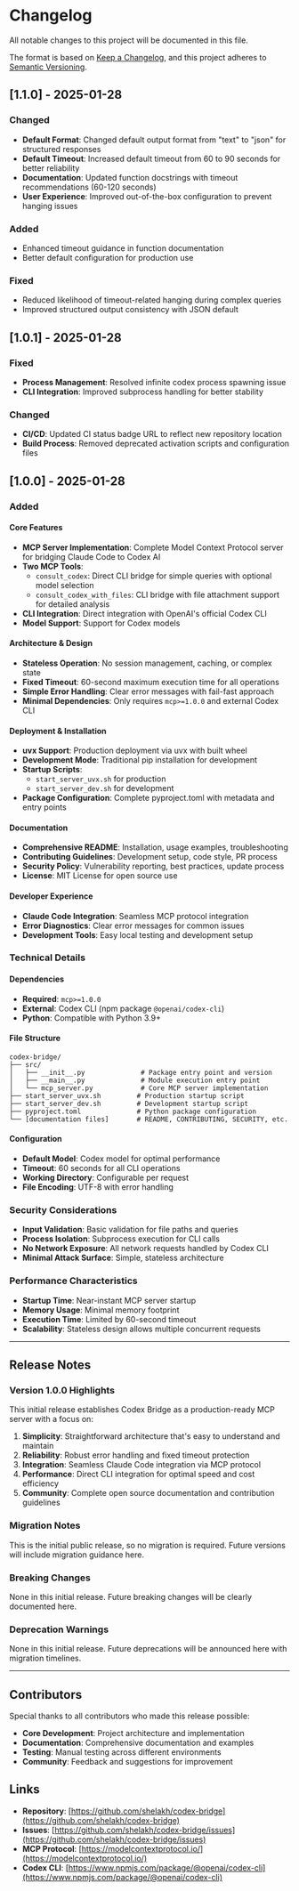 # Changelog

All notable changes to this project will be documented in this file.

The format is based on [Keep a Changelog](https://keepachangelog.com/en/1.0.0/),
and this project adheres to [Semantic Versioning](https://semver.org/spec/v2.0.0.html).

## [1.1.0] - 2025-01-28

### Changed
- **Default Format**: Changed default output format from "text" to "json" for structured responses
- **Default Timeout**: Increased default timeout from 60 to 90 seconds for better reliability
- **Documentation**: Updated function docstrings with timeout recommendations (60-120 seconds)
- **User Experience**: Improved out-of-the-box configuration to prevent hanging issues

### Added
- Enhanced timeout guidance in function documentation
- Better default configuration for production use

### Fixed
- Reduced likelihood of timeout-related hanging during complex queries
- Improved structured output consistency with JSON default

## [1.0.1] - 2025-01-28

### Fixed
- **Process Management**: Resolved infinite codex process spawning issue
- **CLI Integration**: Improved subprocess handling for better stability

### Changed
- **CI/CD**: Updated CI status badge URL to reflect new repository location
- **Build Process**: Removed deprecated activation scripts and configuration files

## [1.0.0] - 2025-01-28

### Added

#### Core Features
- **MCP Server Implementation**: Complete Model Context Protocol server for bridging Claude Code to Codex AI
- **Two MCP Tools**:
  - `consult_codex`: Direct CLI bridge for simple queries with optional model selection
  - `consult_codex_with_files`: CLI bridge with file attachment support for detailed analysis
- **CLI Integration**: Direct integration with OpenAI's official Codex CLI
- **Model Support**: Support for Codex models

#### Architecture & Design
- **Stateless Operation**: No session management, caching, or complex state
- **Fixed Timeout**: 60-second maximum execution time for all operations
- **Simple Error Handling**: Clear error messages with fail-fast approach
- **Minimal Dependencies**: Only requires `mcp>=1.0.0` and external Codex CLI

#### Deployment & Installation
- **uvx Support**: Production deployment via uvx with built wheel
- **Development Mode**: Traditional pip installation for development
- **Startup Scripts**: 
  - `start_server_uvx.sh` for production
  - `start_server_dev.sh` for development
- **Package Configuration**: Complete pyproject.toml with metadata and entry points

#### Documentation
- **Comprehensive README**: Installation, usage examples, troubleshooting
- **Contributing Guidelines**: Development setup, code style, PR process
- **Security Policy**: Vulnerability reporting, best practices, update process
- **License**: MIT License for open source use

#### Developer Experience
- **Claude Code Integration**: Seamless MCP protocol integration
- **Error Diagnostics**: Clear error messages for common issues
- **Development Tools**: Easy local testing and development setup

### Technical Details

#### Dependencies
- **Required**: `mcp>=1.0.0`
- **External**: Codex CLI (npm package `@openai/codex-cli`)
- **Python**: Compatible with Python 3.9+

#### File Structure
```
codex-bridge/
├── src/
│   ├── __init__.py              # Package entry point and version
│   ├── __main__.py              # Module execution entry point  
│   └── mcp_server.py            # Core MCP server implementation
├── start_server_uvx.sh         # Production startup script
├── start_server_dev.sh         # Development startup script
├── pyproject.toml              # Python package configuration
└── [documentation files]       # README, CONTRIBUTING, SECURITY, etc.
```

#### Configuration
- **Default Model**: Codex model for optimal performance
- **Timeout**: 60 seconds for all CLI operations
- **Working Directory**: Configurable per request
- **File Encoding**: UTF-8 with error handling

### Security Considerations
- **Input Validation**: Basic validation for file paths and queries
- **Process Isolation**: Subprocess execution for CLI calls
- **No Network Exposure**: All network requests handled by Codex CLI
- **Minimal Attack Surface**: Simple, stateless architecture

### Performance Characteristics
- **Startup Time**: Near-instant MCP server startup
- **Memory Usage**: Minimal memory footprint
- **Execution Time**: Limited by 60-second timeout
- **Scalability**: Stateless design allows multiple concurrent requests

---

## Release Notes

### Version 1.0.0 Highlights

This initial release establishes Codex Bridge as a production-ready MCP server with a focus on:

1. **Simplicity**: Straightforward architecture that's easy to understand and maintain
2. **Reliability**: Robust error handling and fixed timeout protection  
3. **Integration**: Seamless Claude Code integration via MCP protocol
4. **Performance**: Direct CLI integration for optimal speed and cost efficiency
5. **Community**: Complete open source documentation and contribution guidelines

### Migration Notes

This is the initial public release, so no migration is required. Future versions will include migration guidance here.

### Breaking Changes

None in this initial release. Future breaking changes will be clearly documented here.

### Deprecation Warnings

None in this initial release. Future deprecations will be announced here with migration timelines.

---

## Contributors

Special thanks to all contributors who made this release possible:

- **Core Development**: Project architecture and implementation
- **Documentation**: Comprehensive documentation and examples
- **Testing**: Manual testing across different environments
- **Community**: Feedback and suggestions for improvement

## Links

- **Repository**: [https://github.com/shelakh/codex-bridge](https://github.com/shelakh/codex-bridge)
- **Issues**: [https://github.com/shelakh/codex-bridge/issues](https://github.com/shelakh/codex-bridge/issues)
- **MCP Protocol**: [https://modelcontextprotocol.io/](https://modelcontextprotocol.io/)
- **Codex CLI**: [https://www.npmjs.com/package/@openai/codex-cli](https://www.npmjs.com/package/@openai/codex-cli)